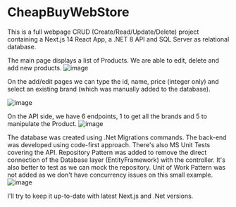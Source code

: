 # CheapBuyWebStore
 This is a full webpage CRUD (Create/Read/Update/Delete) project containing a Next.js 14 React App, a .NET 8 API and SQL Server as relational database.
 
 The main page displays a list of Products. We are able to edit, delete and add new products.
 ![image](https://github.com/rogersampaio/CheapBuyWebStore/assets/21226627/2c1cd5ab-35ce-4ecb-8a7f-f46a30379190)

On the add/edit pages we can type the id, name, price (integer only) and select an existing brand (which was manually added to the database).

![image](https://github.com/rogersampaio/CheapBuyWebStore/assets/21226627/581292ec-de9b-456e-9615-99c953512c80)

On the API side, we have 6 endpoints, 1 to get all the brands and 5 to manipulate the Product.
![image](https://github.com/rogersampaio/CheapBuyWebStore/assets/21226627/e52d5236-5374-4b14-b829-8ebce8e0f1ca)

The database was created using .Net Migrations commands. The back-end was developed using code-first approach. There's also MS Unit Tests covering the API. Repository Pattern was added to remove the direct connection of the Database layer (EntityFramework) with the controller. It's also better to test as we can mock the repository. Unit of Work Pattern was not added as we don't have concurrency issues on this small example.
![image](https://github.com/rogersampaio/CheapBuyWebStore/assets/21226627/8ac00762-0f25-438b-a192-bd9184950255)


I'll try to keep it up-to-date with latest Next.js and .Net versions.

